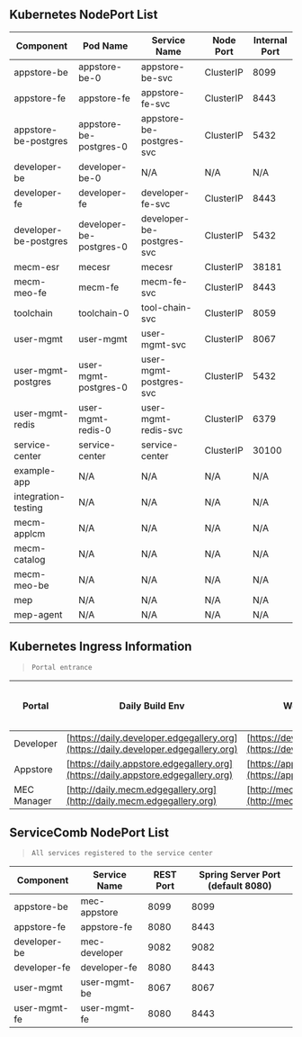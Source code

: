 Kubernetes NodePort List
-------------------------

| **Component** | **Pod Name** | **Service Name** | **Node Port** | **Internal Port** |
| --- | --- | --- | --- | --- |
| appstore-be | appstore-be-0 | appstore-be-svc | ClusterIP| 8099 |
| appstore-fe | appstore-fe   | appstore-fe-svc | ClusterIP| 8443|
| appstore-be-postgres | appstore-be-postgres-0 | appstore-be-postgres-svc | ClusterIP | 5432 |
| developer-be | developer-be-0 | N/A| N/A | N/A |
| developer-fe | developer-fe | developer-fe-svc | ClusterIP| 8443|
| developer-be-postgres | developer-be-postgres-0 | developer-be-postgres-svc | ClusterIP | 5432 |
| mecm-esr | mecesr  | mecesr | ClusterIP| 38181|
| mecm-meo-fe |  mecm-fe | mecm-fe-svc   | ClusterIP  | 8443  |
| toolchain | toolchain-0 | tool-chain-svc | ClusterIP  | 8059 |
| user-mgmt | user-mgmt  | user-mgmt-svc | ClusterIP | 8067 |
| user-mgmt-postgres | user-mgmt-postgres-0 | user-mgmt-postgres-svc | ClusterIP | 5432 |
| user-mgmt-redis | user-mgmt-redis-0 | user-mgmt-redis-svc | ClusterIP | 6379 |
| service-center | service-center| service-center | ClusterIP | 30100 |
| example-app | N/A  | N/A  | N/A  | N/A  | 
| integration-testing | N/A  | N/A  | N/A  | N/A  |
| mecm-applcm |  N/A  | N/A  | N/A  | N/A  |
| mecm-catalog |  N/A  | N/A  | N/A  | N/A  |
| mecm-meo-be |  N/A  | N/A  | N/A  | N/A  |
| mep | N/A  | N/A  | N/A  | N/A  |
| mep-agent | N/A  | N/A  | N/A  | N/A  |


Kubernetes Ingress Information
-------------------------------

> `Portal entrance`

| **Portal** | **Daily Build Env** | **Weekly Build Env** | **Server Port (default 8080)** |
| --- | --- | --- | --- |
| Developer | [https://daily.developer.edgegallery.org](https://daily.developer.edgegallery.org) | [https://developer.edgegallery.org](https://developer.edgegallery.org) | 8080 |
| Appstore | [https://daily.appstore.edgegallery.org](https://daily.appstore.edgegallery.org) | [https://appstore.edgegallery.org](https://appstore.edgegallery.org) | 8080 |
| MEC Manager | [http://daily.mecm.edgegallery.org](http://daily.mecm.edgegallery.org) | [http://mecm.edgegallery.org](http://mecm.edgegallery.org) | 8080 |

ServiceComb NodePort List
--------------------------

> `All services registered to the service center`

| **Component** | **Service Name** | **REST Port** | **Spring Server Port (default 8080)** |
| --- | --- | --- | --- |
| appstore-be | mec-appstore | 8099 | 8099 |
| appstore-fe | appstore-fe | 8080 | 8443|
| developer-be | mec-developer | 9082| 9082 |
| developer-fe | developer-fe | 8080 | 8443|user-mgmt-fe
| user-mgmt | user-mgmt-be | 8067 | 8067 |
| user-mgmt-fe | user-mgmt-fe | 8080 | 8443|